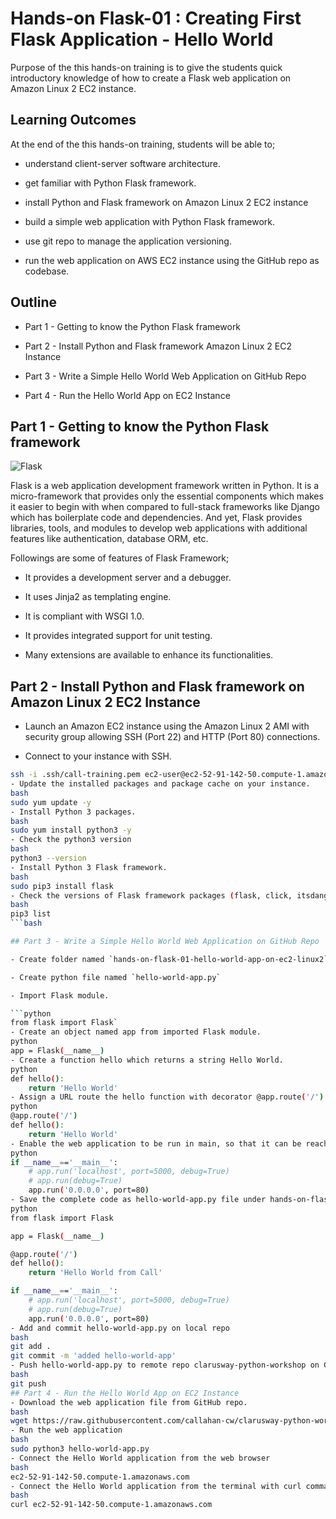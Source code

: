 # Hands-on Flask-01 : Creating First Flask Application - Hello World

Purpose of the this hands-on training is to give the students quick introductory knowledge of how to create a Flask web application on Amazon Linux 2 EC2 instance. 

## Learning Outcomes

At the end of the this hands-on training, students will be able to;

- understand client-server software architecture.

- get familiar with Python Flask framework.

- install Python and Flask framework on Amazon Linux 2 EC2 instance

- build a simple web application with Python Flask framework.

- use git repo to manage the application versioning.

- run the web application on AWS EC2 instance using the GitHub repo as codebase.

## Outline

- Part 1 - Getting to know the Python Flask framework

- Part 2 - Install Python and Flask framework Amazon Linux 2 EC2 Instance 

- Part 3 - Write a Simple Hello World Web Application on GitHub Repo

- Part 4 - Run the Hello World App on EC2 Instance


## Part 1 - Getting to know the Python Flask framework

![Flask](./flask/flask.png)

Flask is a web application development framework written in Python. It is a micro-framework that provides only the essential components which makes it easier to begin with when compared to full-stack frameworks like Django which has boilerplate code and dependencies.
And yet, Flask provides libraries, tools, and modules to develop web applications with additional features like authentication, database ORM, etc. 

Followings are some of features of Flask Framework;

- It provides a development server and a debugger.

- It uses Jinja2 as templating engine.

- It is compliant with WSGI 1.0.

- It provides integrated support for unit testing.

- Many extensions are available to enhance its functionalities.

## Part 2 - Install Python and Flask framework on Amazon Linux 2 EC2 Instance 

- Launch an Amazon EC2 instance using the Amazon Linux 2 AMI with security group allowing SSH (Port 22) and HTTP (Port 80) connections.

- Connect to your instance with SSH.

```bash
ssh -i .ssh/call-training.pem ec2-user@ec2-52-91-142-50.compute-1.amazonaws.com
- Update the installed packages and package cache on your instance.
bash
sudo yum update -y
- Install Python 3 packages.
bash
sudo yum install python3 -y
- Check the python3 version
bash
python3 --version
- Install Python 3 Flask framework.
bash
sudo pip3 install flask
- Check the versions of Flask framework packages (flask, click, itsdangerous, jinja2, markupSafe, werkzeug)
bash
pip3 list
```bash

## Part 3 - Write a Simple Hello World Web Application on GitHub Repo

- Create folder named `hands-on-flask-01-hello-world-app-on-ec2-linux2` within `clarusway-python-workshop` repo

- Create python file named `hello-world-app.py`

- Import Flask module.

```python
from flask import Flask`
- Create an object named app from imported Flask module.
python
app = Flask(__name__)
- Create a function hello which returns a string Hello World.
python
def hello():
    return 'Hello World'
- Assign a URL route the hello function with decorator @app.route('/').
python
@app.route('/')
def hello():
    return 'Hello World'
- Enable the web application to be run in main, so that it can be reached from anywhere from port 80.
python
if __name__=='__main__':
    # app.run('localhost', port=5000, debug=True)
    # app.run(debug=True)
    app.run('0.0.0.0', port=80)
- Save the complete code as hello-world-app.py file under hands-on-flask-01-hello-world-app-on-ec2-linux2 folder.
python
from flask import Flask

app = Flask(__name__)

@app.route('/')
def hello():
    return 'Hello World from Call'

if __name__=='__main__':
    # app.run('localhost', port=5000, debug=True)
    # app.run(debug=True)
    app.run('0.0.0.0', port=80)
- Add and commit hello-world-app.py on local repo
bash
git add .
git commit -m 'added hello-world-app'
- Push hello-world-app.py to remote repo clarusway-python-workshop on GitHub.
bash
git push
## Part 4 - Run the Hello World App on EC2 Instance
- Download the web application file from GitHub repo.
bash
wget https://raw.githubusercontent.com/callahan-cw/clarusway-python-workshop/master/hands-on-flask-01-hello-world-app-on-ec2-linux2/hello-world-app.py
- Run the web application
bash
sudo python3 hello-world-app.py
- Connect the Hello World application from the web browser
bash
ec2-52-91-142-50.compute-1.amazonaws.com
- Connect the Hello World application from the terminal with curl command.
bash
curl ec2-52-91-142-50.compute-1.amazonaws.com
```